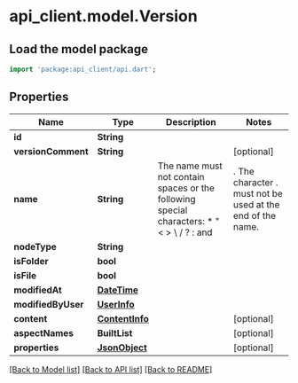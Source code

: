 # api_client.model.Version

## Load the model package
```dart
import 'package:api_client/api.dart';
```

## Properties
Name | Type | Description | Notes
------------ | ------------- | ------------- | -------------
**id** | **String** |  | 
**versionComment** | **String** |  | [optional] 
**name** | **String** | The name must not contain spaces or the following special characters: * \" < > \\ / ? : and |. The character . must not be used at the end of the name.  | 
**nodeType** | **String** |  | 
**isFolder** | **bool** |  | 
**isFile** | **bool** |  | 
**modifiedAt** | [**DateTime**](DateTime.md) |  | 
**modifiedByUser** | [**UserInfo**](UserInfo.md) |  | 
**content** | [**ContentInfo**](ContentInfo.md) |  | [optional] 
**aspectNames** | **BuiltList<String>** |  | [optional] 
**properties** | [**JsonObject**](.md) |  | [optional] 

[[Back to Model list]](../README.md#documentation-for-models) [[Back to API list]](../README.md#documentation-for-api-endpoints) [[Back to README]](../README.md)


